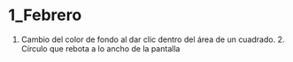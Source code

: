 # 1_Febrero
1. Cambio del color de fondo al dar clic dentro del área de un cuadrado. 2. Círculo que rebota a lo ancho de la pantalla
